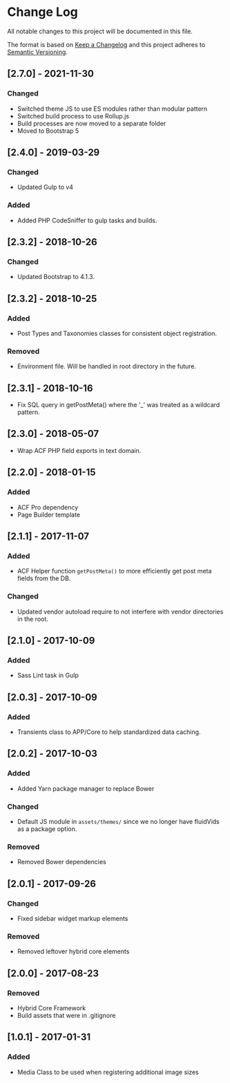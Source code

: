 # Change Log
All notable changes to this project will be documented in this file.

The format is based on [Keep a Changelog](http://keepachangelog.com/)
and this project adheres to [Semantic Versioning](http://semver.org/).

## [2.7.0] - 2021-11-30

### Changed
- Switched theme JS to use ES modules rather than modular pattern
- Switched build process to use Rollup.js
- Build processes are now moved to a separate folder
- Moved to Bootstrap 5

## [2.4.0] - 2019-03-29
### Changed
- Updated Gulp to v4

### Added
- Added PHP CodeSniffer to gulp tasks and builds.

## [2.3.2] - 2018-10-26
### Changed
- Updated Bootstrap to 4.1.3.

## [2.3.2] - 2018-10-25
### Added
- Post Types and Taxonomies classes for consistent object registration.

### Removed
- Environment file. Will be handled in root directory in the future.

## [2.3.1] - 2018-10-16
- Fix SQL query in getPostMeta() where the '_' was treated as a wildcard pattern.

## [2.3.0] - 2018-05-07
- Wrap ACF PHP field exports in text domain.

## [2.2.0] - 2018-01-15
### Added
- ACF Pro dependency
- Page Builder template

## [2.1.1] - 2017-11-07
### Added
- ACF Helper function `getPostMeta()` to more efficiently get post meta fields from the DB.

### Changed
- Updated vendor autoload require to not interfere with vendor directories in the root.

## [2.1.0] - 2017-10-09
### Added
- Sass Lint task in Gulp

## [2.0.3] - 2017-10-09
### Added
- Transients class to APP/Core to help standardized data caching.

## [2.0.2] - 2017-10-03
### Added
- Added Yarn package manager to replace Bower

### Changed
- Default JS module in `assets/themes/` since we no longer have fluidVids as a package option.

### Removed
- Removed Bower dependencies

## [2.0.1] - 2017-09-26
### Changed
- Fixed sidebar widget markup elements

### Removed
- Removed leftover hybrid core elements

## [2.0.0] - 2017-08-23
### Removed
- Hybrid Core Framework
- Build assets that were in .gitignore

## [1.0.1] - 2017-01-31
### Added
- Media Class to be used when registering additional image sizes
